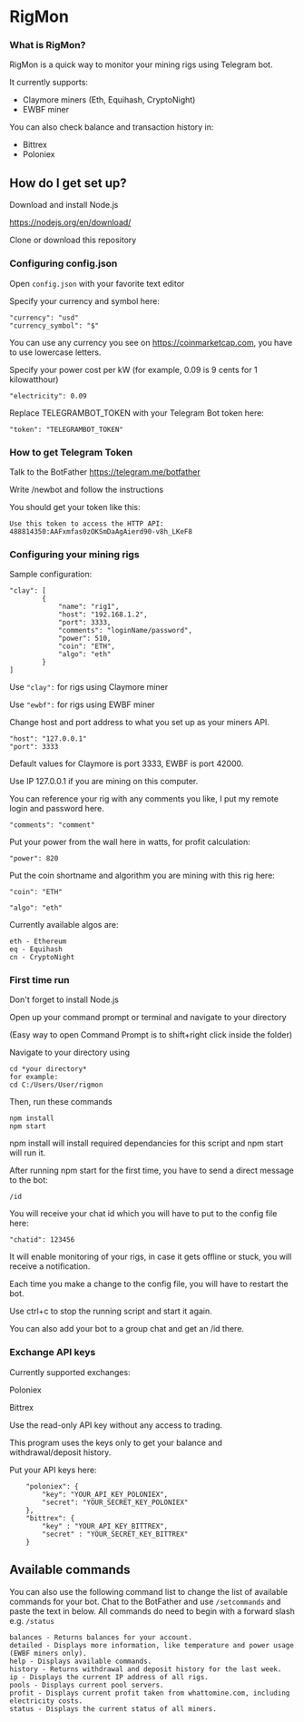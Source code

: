 # RigMon #


### What is RigMon? ###

RigMon is a quick way to monitor your mining rigs using Telegram bot.

It currently supports:
* Claymore miners (Eth, Equihash, CryptoNight)
* EWBF miner

You can also check balance and transaction history in:
* Bittrex
* Poloniex

## How do I get set up? ###

Download and install Node.js

https://nodejs.org/en/download/

Clone or download this repository

### Configuring config.json ###

Open `config.json` with your favorite text editor

Specify your currency and symbol here:

```
"currency": "usd"
"currency_symbol": "$"
```

You can use any currency you see on https://coinmarketcap.com, you have to use lowercase letters.

Specify your power cost per kW (for example, 0.09 is 9 cents for 1 kilowatthour)

`"electricity": 0.09`

Replace TELEGRAMBOT_TOKEN with your Telegram Bot token here:

`"token": "TELEGRAMBOT_TOKEN"`

### How to get Telegram Token

Talk to the BotFather https://telegram.me/botfather

Write /newbot and follow the instructions

You should get your token like this:
```
Use this token to access the HTTP API:
488814350:AAFxmfas0zOKSmDaAgAierd90-v8h_LKeF8
```
### Configuring your mining rigs

Sample configuration:

```
"clay": [
        {
            "name": "rig1",
            "host": "192.168.1.2",
            "port": 3333,
            "comments": "loginName/password",
            "power": 510,
            "coin": "ETH",
            "algo": "eth"
        }
]
```

Use `"clay":` for rigs using Claymore miner

Use `"ewbf":` for rigs using EWBF miner

Change host and port address to what you set up as your miners API.
```
"host": "127.0.0.1"
"port": 3333
```
Default values for Claymore is port 3333, EWBF is port 42000.

Use IP 127.0.0.1 if you are mining on this computer.

You can reference your rig with any comments you like, I put my remote login and password here.

`"comments": "comment"`

Put your power from the wall here in watts, for profit calculation:

`"power": 820`

Put the coin shortname and algorithm you are mining with this rig here:

`"coin": "ETH"`

`"algo": "eth"`

Currently available algos are: 

```
eth - Ethereum
eq - Equihash
cn - CryptoNight
```

### First time run

Don't forget to install Node.js

Open up your command prompt or terminal and navigate to your directory

(Easy way to open Command Prompt is to shift+right click inside the folder)

Navigate to your directory using 

```
cd *your directory*
for example:
cd C:/Users/User/rigmon
```

Then, run these commands

```
npm install
npm start
```

npm install will install required dependancies for this script and npm start will run it.

After running npm start for the first time, you have to send a direct message to the bot:

`/id`

You will receive your chat id which you will have to put to the config file here:

`"chatid": 123456`

It will enable monitoring of your rigs, in case it gets offline or stuck, you will receive a notification.

Each time you make a change to the config file, you will have to restart the bot.

Use ctrl+c to stop the running script and start it again.

You can also add your bot to a group chat and get an /id there.

### Exchange API keys

Currently supported exchanges:

Poloniex

Bittrex

Use the read-only API key without any access to trading.

This program uses the keys only to get your balance and withdrawal/deposit history.

Put your API keys here:

```
    "poloniex": {
        "key": "YOUR_API_KEY_POLONIEX",
        "secret": "YOUR_SECRET_KEY_POLONIEX"
    },
    "bittrex": {
        "key" : "YOUR_API_KEY_BITTREX",
        "secret" : "YOUR_SECRET_KEY_BITTREX"
    }
```

## Available commands
You can also use the following command list to change the list of available commands for your bot. Chat to the BotFather and use `/setcommands` and paste the text in below. All commands do need to begin with a forward slash e.g. `/status`

```
balances - Returns balances for your account.
detailed - Displays more information, like temperature and power usage (EWBF miners only).
help - Displays available commands.
history - Returns withdrawal and deposit history for the last week.
ip - Displays the current IP address of all rigs.
pools - Displays current pool servers.
profit - Displays current profit taken from whattomine.com, including electricity costs.
status - Displays the current status of all miners.
```
